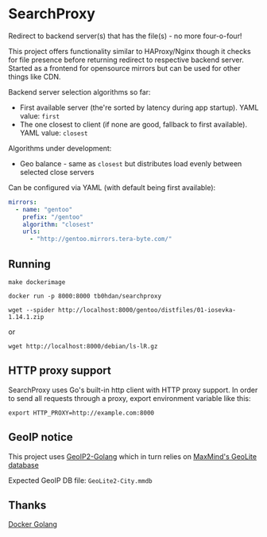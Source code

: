 # SearchProxy
Redirect to backend server(s) that has the file(s) - no more four-o-four!

This project offers functionality similar to HAProxy/Nginx though it checks for file
presence before returning redirect to respective backend server. Started as a
frontend for opensource mirrors but can be used for other things like CDN.

Backend server selection algorithms so far:

- First available server (the're sorted by latency during app startup). YAML value: `first`
- The one closest to client (if none are good, fallback to first available). YAML value: `closest`

Algorithms under development:

- Geo balance - same as `closest` but distributes load evenly between selected close servers


Can be configured via YAML (with default being first available):

```yaml
mirrors:
  - name: "gentoo"
    prefix: "/gentoo"
    algorithm: "closest"
    urls:
      - "http://gentoo.mirrors.tera-byte.com/"
```

## Running

`make dockerimage`

`docker run -p 8000:8000 tb0hdan/searchproxy`

`wget --spider http://localhost:8000/gentoo/distfiles/01-iosevka-1.14.1.zip`

or

`wget http://localhost:8000/debian/ls-lR.gz`

## HTTP proxy support
SearchProxy uses Go's built-in http client with HTTP proxy support. In order to send all
requests through a proxy, export environment variable like this:

`export HTTP_PROXY=http://example.com:8000`

## GeoIP notice
This project uses [GeoIP2-Golang](https://github.com/oschwald/geoip2-golang) which in turn
relies on [MaxMind's GeoLite database](https://dev.maxmind.com/geoip/geoip2/geolite2/)

Expected GeoIP DB file: `GeoLite2-City.mmdb`


## Thanks

[Docker Golang](https://www.docker.com/blog/docker-golang/)

